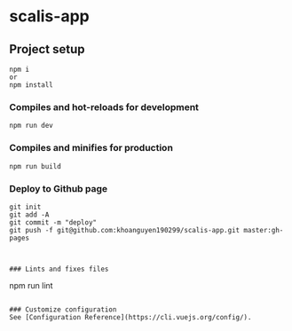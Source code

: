 # scalis-app

## Project setup

```
npm i
or
npm install
```

### Compiles and hot-reloads for development

```
npm run dev
```

### Compiles and minifies for production

```
npm run build
```

### Deploy to Github page

```
git init
git add -A
git commit -m "deploy"
git push -f git@github.com:khoanguyen190299/scalis-app.git master:gh-pages



### Lints and fixes files
```

npm run lint

```

### Customize configuration
See [Configuration Reference](https://cli.vuejs.org/config/).
```
